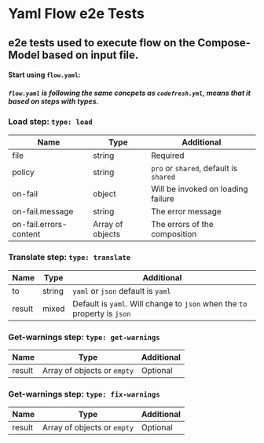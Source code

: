 # Yaml Flow e2e Tests

## e2e tests used to execute flow on the Compose-Model based on input file.


#### Start using `flow.yaml`:
##### `flow.yaml` is following the same concpets as `codefresh.yml`, means that it based on steps with types. 


### Load step: `type: load`
| Name  | Type  | Additional  |
| ------------ | ------------ | ------------ |
| file  | string  | Required |
| policy  | string  | `pro` or `shared`, default is `shared` |
| on-fail  | object  | Will be invoked on loading failure |
| on-fail.message  | string  | The error message |
| on-fail.errors-content  | Array of objects | The errors of the composition |

### Translate step: `type: translate`
| Name  | Type  | Additional  |
| ------------ | ------------ | ------------ |
| to  | string  | `yaml` or `json` default is `yaml` |
| result  | mixed  | Default is `yaml`. Will change to `json` when the `to` property is `json` |

### Get-warnings step: `type: get-warnings`
| Name  | Type  | Additional  |
| ------------ | ------------ | ------------ |
| result  | Array of objects or `empty`  | Optional |

### Get-warnings step: `type: fix-warnings`
| Name  | Type  | Additional  |
| ------------ | ------------ | ------------ |
| result  | Array of objects or `empty`  | Optional |
